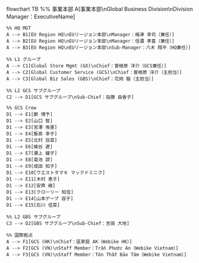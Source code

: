 flowchart TB
    %% 事業本部
    A[事業本部\nGlobal Business Division\nDivision Manager：ExecutiveName]

    %% HQ MGT
    A --> B1[EU Region HQ\nEUリージョン本部\nManager：梅津 幸司（兼任）]
    A --> B2[EU Region HQ\nEUリージョン本部\nManager：信濃 孝喜（兼任）]
    A --> B3[EU Region HQ\nEUリージョン本部\nSub-Manager：八木 翔平（HQ兼任）]

    %% L1 グループ
    A --> C1[Global Store Mgmt (GX)\nChief：曽根原 洋介（GCS兼任）]
    A --> C2[Global Customer Service (GCS)\nChief：曽根原 洋介（主担当）]
    A --> C3[Global Biz Sales (GBS)\nChief：花岡 龍（主担当）]

    %% L2 GCS サブグループ
    C2 --> D1[GCS サブグループ\nSub-Chief：指籏 由香子]

    %% GCS Crew
    D1 --> E1[鄭 博予]
    D1 --> E2[山口 智]
    D1 --> E3[宮澤 侑里]
    D1 --> E4[飯島 幸子]
    D1 --> E5[北村 双菜]
    D1 --> E6[蜂谷 遼]
    D1 --> E7[瀬上 緩子]
    D1 --> E8[菊池 諒]
    D1 --> E9[成田 知子]
    D1 --> E10[ウエストタマキ マックドミニク]
    D1 --> E11[木村 恵子]
    D1 --> E12[安齊 綾]
    D1 --> E13[クローリー 知佳]
    D1 --> E14[山本ゲープ 容子]
    D1 --> E15[石川 佳菜]

    %% L2 GBS サブグループ
    C3 --> D2[GBS サブグループ\nSub-Chief：吉田 大地]

    %% 国際拠点
    A --> F1[GCS (HK)\nChief：區家挺 AK（Webike HK）]
    A --> F2[GCS (VN)\nStaff Member：Trần Phước An（Webike Vietnam）]
    A --> F3[GCS (VN)\nStaff Member：Tôn Thất Bảo Tâm（Webike Vietnam）]
